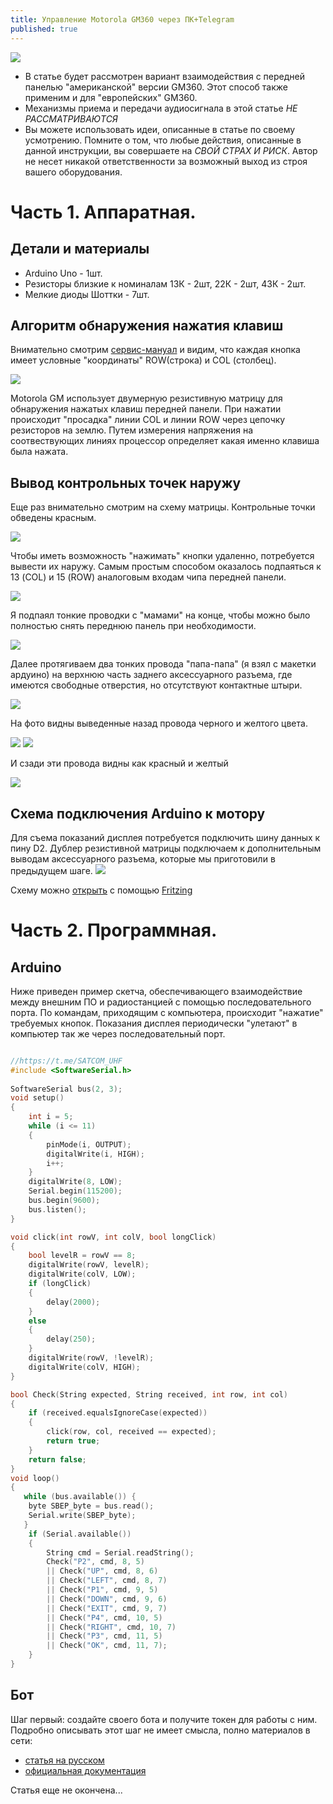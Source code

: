 ```yaml
---
title: Управление Motorola GM360 через ПК+Telegram
published: true
---
```

![](/images/bot_gm360.gif)
- В статье будет рассмотрен вариант взаимодействия с передней панелью "американской" версии GM360. Этот способ также применим и для "европейских" GM360.
- Механизмы приема и передачи аудиосигнала в этой статье *НЕ РАССМАТРИВАЮТСЯ*
- Вы можете использовать идеи, описанные в статье по своему усмотрению. Помните о том, что любые действия, описанные в данной инструкции, вы совершаете на *СВОЙ СТРАХ И РИСК*. Автор не несет никакой ответственности за возможный выход из строя вашего оборудования.

# [](#header-1) Часть 1. Аппаратная.
## [](#header-2) Детали и материалы

- Arduino Uno - 1шт.
- Резисторы близкие к номиналам 13К - 2шт, 22К - 2шт, 43К - 2шт.
- Мелкие диоды Шоттки - 7шт.
  
## [](#header-2) Алгоритм обнаружения нажатия клавиш

Внимательно смотрим [сервис-мануал](/docs/MotorolaGM.pdf) и видим, что каждая кнопка имеет условные "координаты" ROW(строка) и COL (столбец).

![](/images/keypad.png)

Motorola GM использует двумерную резистивную матрицу для обнаружения нажатых клавиш передней панели. При нажатии происходит "просадка" линии COL и линии ROW через цепочку резисторов на землю. Путем измерения напряжения на соотвествующих линиях процессор определяет какая именно клавиша была нажата.

## [](#header-2) Вывод контрольных точек наружу

Еще раз внимательно смотрим на схему матрицы. Контрольные точки обведены красным. 

![](/images/checkpoints.png)

Чтобы иметь возможность "нажимать" кнопки удаленно, потребуется вывести их наружу. Самым простым способом оказалось подпаяться к 13 (COL) и 15 (ROW) аналоговым входам чипа передней панели.

![](/images/connect_to.png)

Я подпаял тонкие проводки с "мамами" на конце, чтобы можно было полностью снять переднюю панель при необходимости. 

![](/images/wires_panel_chip.png)

Далее протягиваем два тонких провода "папа-папа" (я взял с макетки ардуино) на верхнюю часть заднего аксессуарного разъема, где имеются свободные отверстия, но отсутствуют контактные штыри. 

![](../images/rear_pins.png)

На фото видны выведенные назад провода черного и желтого цвета.

![](/images/wires_under_panel.png)
![](../images/wires1.png)

И сзади эти провода видны как красный и желтый

![](../images/wires2.jpg)

## [](#header-2) Схема подключения Arduino к мотору

Для съема показаний дисплея потребуется подключить шину данных к пину D2. Дублер резистивной матрицы подключаем к дополнительным выводам аксессуарного разъема, которые мы приготовили в предыдущем шаге.
![](/images/fritzing.png)

Схему можно [открыть](/docs/Schematics.fzz) с помощью [Fritzing](https://fritzing.org/)

# [](#header-1) Часть 2. Программная.
## [](#header-2) Arduino

Ниже приведен пример скетча, обеспечивающего взаимодействие между внешним ПО и радиостанцией с помощью последовательного порта. По командам, приходящим с компьютера, происходит "нажатие" требуемых кнопок. Показания дисплея периодически "улетают" в компьютер так же через последовательный порт.

```c++

//https://t.me/SATCOM_UHF
#include <SoftwareSerial.h>
 
SoftwareSerial bus(2, 3);
void setup()
{
    int i = 5;
    while (i <= 11)
    {
        pinMode(i, OUTPUT);
        digitalWrite(i, HIGH);
        i++;
    }
    digitalWrite(8, LOW);
    Serial.begin(115200);
    bus.begin(9600);
    bus.listen();
}

void click(int rowV, int colV, bool longClick)
{
    bool levelR = rowV == 8;
    digitalWrite(rowV, levelR);
    digitalWrite(colV, LOW);
    if (longClick)
    {
        delay(2000);
    }
    else
    {
        delay(250);
    }
    digitalWrite(rowV, !levelR);
    digitalWrite(colV, HIGH);
}

bool Check(String expected, String received, int row, int col)
{
    if (received.equalsIgnoreCase(expected))
    {
        click(row, col, received == expected);
        return true;
    }
    return false;
}
void loop()
{  
   while (bus.available()) {
    byte SBEP_byte = bus.read();
    Serial.write(SBEP_byte);
   }
    if (Serial.available())
    {
        String cmd = Serial.readString();
        Check("P2", cmd, 8, 5)
        || Check("UP", cmd, 8, 6)
        || Check("LEFT", cmd, 8, 7)
        || Check("P1", cmd, 9, 5)
        || Check("DOWN", cmd, 9, 6)
        || Check("EXIT", cmd, 9, 7)
        || Check("P4", cmd, 10, 5)
        || Check("RIGHT", cmd, 10, 7)
        || Check("P3", cmd, 11, 5)
        || Check("OK", cmd, 11, 7);
    }
}

```

## [](#header-2) Бот

Шаг первый: создайте своего бота и получите токен для работы с ним. Подробно описывать этот шаг не имеет смысла, полно материалов в сети:

- [статья на русском](https://botcreators.ru/blog/botfather-instrukciya/)
- [официальная документация](https://core.telegram.org/bots#6-botfather)
  
Статья еще не окончена...
